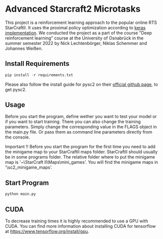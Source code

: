 # Advanced Starcraft2 Microtasks

This project is a reinforcement learning approach to the popular online RTS StarCraftII.
It uses the proximal policy optimization according to [keras implementation](https://keras.io/examples/rl/ppo_cartpole/).
We conducted the project as a part of the course "Deep reinforcement learning" course at the University of Osnabrück in the summer semester 2022 by Nick Lechtenbörger, Niklas Schemmer and Johannes Weißen.

## Install Requirements

```python
pip install -r requirements.txt
```

Please also follow the install guide for pysc2 on their [official github page](https://github.com/deepmind/pysc2#get-pysc2), to get pysc2.

## Usage

Before you start the program, define wether you want to test your model or if you want to start training.
There you can also change the training parameters.
Simply change the corresponding value in the FLAGS object in the main.py file.
Or pass them as command line parameters directly from the console.

Important !!
Before you start the program for the first time you need to add the minigame map to your StarCraftII maps folder.
StarCraftII should usually be in some programs folder.
The relative folder where to put the minigame map is '~\StarCraft II\Maps\mini_games'.
You will find the minigame maps in '\sc2_minigame_maps'.

## Start Program

```python
python main.py
```

## CUDA

To decrease training times it is highly recommended to use a GPU with CUDA.
You can find more information about installing CUDA for tensorflow at https://www.tensorflow.org/install/gpu.
